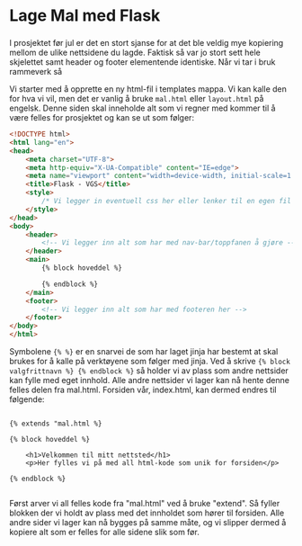 # Lage Mal med Flask

### 

I prosjektet før jul er det en stort sjanse for at det ble veldig mye kopiering mellom de ulike nettsidene du lagde. Faktisk så var jo stort sett hele skjelettet samt header og footer elementende identiske. Når vi tar i bruk rammeverk så 

Vi starter med å opprette en ny html-fil i templates mappa. Vi kan kalle den for hva vi vil, men det er vanlig å bruke `mal.html` eller `layout.html` på engelsk. Denne siden skal inneholde alt som vi regner med kommer til å være felles for prosjektet og kan se ut som følger:

```HTML
<!DOCTYPE html>
<html lang="en">
<head>
    <meta charset="UTF-8">
    <meta http-equiv="X-UA-Compatible" content="IE=edge">
    <meta name="viewport" content="width=device-width, initial-scale=1.0">
    <title>Flask - VGS</title>
    <style>
        /* Vi legger in eventuell css her eller lenker til en egen fil */
    </style>
</head>
<body>
    <header>
        <!-- Vi legger inn alt som har med nav-bar/toppfanen å gjøre -->
    </header>
    <main>
        {% block hoveddel %}

        {% endblock %}
    </main>
    <footer>
        <!-- Vi legger inn alt som har med footeren her -->
    </footer>
</body>
</html>

```

Symbolene `{% %}` er en snarvei de som har laget jinja har bestemt at skal brukes for å kalle på verktøyene som følger med jinja. Ved å skrive `{% block valgfrittnavn %} {% endblock %}` så holder vi av plass som andre nettsider kan fylle med eget innhold. Alle andre nettsider vi lager kan nå hente denne felles delen fra mal.html. Forsiden vår, index.html, kan dermed endres til følgende:

```HMTL

{% extends "mal.html %}

{% block hoveddel %}

    <h1>Velkommen til mitt nettsted</h1>
    <p>Her fylles vi på med all html-kode som unik for forsiden</p>

{% endblock %}


```

Først arver vi all felles kode fra "mal.html" ved å bruke "extend". Så fyller blokken der vi holdt av plass med det innholdet som hører til forsiden. Alle andre sider vi lager kan nå bygges på samme måte, og vi slipper dermed å kopiere alt som er felles for alle sidene slik som før.
